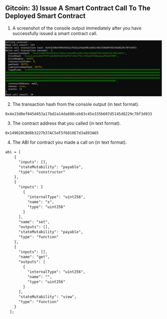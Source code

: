 ## Gitcoin: 3) Issue A Smart Contract Call To The Deployed Smart Contract

1. A screenshot of the console output immediately after you have successfully issued a smart contract call.

![alt text](https://github.com/MrBearP/nervos-3/blob/main/call-ckb-sc.jpg)


2. The transaction hash from the console output (in text format).
```
0x4e23d0ef845d453a17bd2a14da698ceb83c45e335b607d5145d8229c78f3d933
```
3. The contract address that you called (in text format).
```
0x149028CBd8b3227b37AC5eF5f6810E7d3a893A65
```
4. The ABI for contract you made a call on (in text format).

```
abi = [
    {
      "inputs": [],
      "stateMutability": "payable",
      "type": "constructor"
    },
    {
      "inputs": [
        {
          "internalType": "uint256",
          "name": "x",
          "type": "uint256"
        }
      ],
      "name": "set",
      "outputs": [],
      "stateMutability": "payable",
      "type": "function"
    },
    {
      "inputs": [],
      "name": "get",
      "outputs": [
        {
          "internalType": "uint256",
          "name": "",
          "type": "uint256"
        }
      ],
      "stateMutability": "view",
      "type": "function"
    }
  ];
  ```

